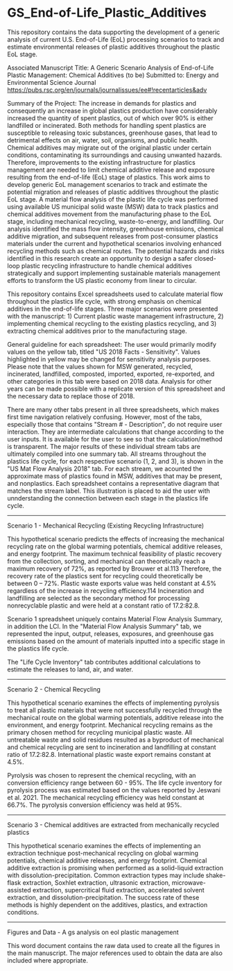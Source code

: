 # GS_End-of-Life_Plastic_Additives
This repository contains the data supporting the development of a generic analysis of current U.S. End-of-Life (EoL) processing scenarios to track and estimate environmental releases of plastic additives throughout the plastic EoL stage.

Associated Manuscript Title: A Generic Scenario Analysis of End-of-Life Plastic Management: Chemical Additives 
(to be) Submitted to: Energy and Environmental Science Journal
https://pubs.rsc.org/en/journals/journalissues/ee#!recentarticles&adv


Summary of the Project:
The increase in demands for plastics and consequently an increase in global plastics production have considerably increased the quantity of spent plastics, out of which over 90% is either landfilled or incinerated. Both methods for handling spent plastics are susceptible to releasing toxic substances, greenhouse gases, that lead to detrimental effects on air, water, soil, organisms, and public health. Chemical additives may migrate out of the original plastic under certain conditions, contaminating its surroundings and causing unwanted hazards. Therefore, improvements to the existing infrastructure for plastics management are needed to limit chemical additive release and exposure resulting from the end-of-life (EoL) stage of plastics. This work aims to develop generic EoL management scenarios to track and estimate the potential migration and releases of plastic additives throughout the plastic EoL stage. A material flow analysis of the plastic life cycle was performed using available US municipal solid waste (MSW) data to track plastics and chemical additives movement from the manufacturing phase to the EoL stage, including mechanical recycling, waste-to-energy, and landfilling. Our analysis identified the mass flow intensity, greenhouse emissions, chemical additive migration, and subsequent releases from post-consumer plastics materials under the current and hypothetical scenarios involving enhanced recycling methods such as chemical routes. The potential hazards and risks identified in this research create an opportunity to design a safer closed-loop plastic recycling infrastructure to handle chemical additives strategically and support implementing sustainable materials management efforts to transform the US plastic economy from linear to circular.


This repository contains Excel spreadsheets used to calculate material flow throughout the plastics life cycle, with strong emphasis on chemical additives in the end-of-life stages. Three major scenarios were presented with the manuscript: 1) Current plastic waste management infrastructure, 2) implementing chemical recycling to the existing plastics recycling, and 3) extracting chemical additives prior to the manufacturing stage. 

General guideline for each spreadsheet: The user would primarily modify values on the yellow tab, titled "US 2018 Facts - Sensitivity". Values highlighted in yellow may be changed for sensitivity analysis purposes. Please note that the values shown for MSW generated, recycled, incinerated, landfilled, composted, imported, exported, re-exported, and other categories in this tab were based on 2018 data. Analysis for other years can be made possible with a replicate version of this spreadsheet and the necessary data to replace those of 2018.

There are many other tabs present in all three spreadsheets, which makes first time navigation relatively confusing. However, most of the tabs, especially those that contains "Stream # - Description", do not require user interaction. They are intermediate calculations that change according to the user inputs. It is available for the user to see so that the calculation/method is transparent. The major results of these individual stream tabs are ultimately compiled into one summary tab. All streams throughout the plastics life cycle, for each respective scenario (1, 2, and 3), is shown in the "US Mat Flow Analysis 2018" tab. For each stream, we acounted the approximate mass of plastics found in MSW, additives that may be present, and nonplastics. Each spreadsheet contains a representative diagram that matches the stream label. This illustration is placed to aid the user with unnderstanding the connection between each stage in the plastics life cycle.


_____________________________________
Scenario 1 - Mechanical Recycling (Existing Recycling Infrastructure)

This hypothetical scenario predicts the effects of increasing the mechanical recycling rate on the global warming potentials, chemical additive releases, and energy footprint. The maximum technical feasibility of plastic recovery from the collection, sorting, and mechanical can theoretically reach a maximum recovery of 72%, as reported by Brouwer et al.113 Therefore, the recovery rate of the plastics sent for recycling could theoretically be between 0 – 72%. Plastic waste exports value was held constant at 4.5% regardless of the increase in recycling efficiency.114 Incineration and landfilling are selected as the secondary method for processing nonrecyclable plastic and were held at a constant ratio of 17.2:82.8. 

Scenario 1 spreadsheet uniquely contains Material Flow Analysis Summary, in addition the LCI. In the "Material Flow Analysis Summary" tab, we represented the input, output, releases, exposures, and greenhouse gas emissions based on the amount of materials inputted into a specific stage in the plastics life cycle. 

The "Life Cycle Inventory" tab contributes additional calculations to estimate the releases to land, air, and water. 

_____________________________________
Scenario 2 - Chemical Recycling

This hypothetical scenario examines the effects of implementing pyrolysis to treat all plastic materials that were not successfully recycled through the mechanical route on the global warming potentials, additive release into the environment, and energy footprint. Mechanical recycling remains as the primary chosen method for recycling municipal plastic waste.  All untreatable waste and solid residues resulted as a byproduct of mechanical and chemical recycling are sent to incineration and landfilling at constant ratio of 17.2:82.8. International plastic waste export remains constant  at 4.5%. 

Pyrolysis was chosen to represent the chemical recycling, with an conversion efficiency range between 60 - 95%. 
The life cycle inventory for pyrolysis process was estimated based on the values reported by Jeswani et al. 2021. The mechanical recycling efficiency was held constant at 66.7%. The pyrolysis conversion efficiency was held at 95%.

_____________________________________
Scenario 3 - Chemical additives are extracted from mechanically recycled plastics

This hypothetical scenario examines the effects of implementing an extraction technique post-mechanical recycling on global warming potentials, chemical additive releases, and energy footprint. Chemical additive extraction is promising when performed as a solid-liquid extraction with dissolution-precipitation. Common extraction types may include shake-flask extraction, Soxhlet extraction, ultrasonic extraction, microwave-assisted extraction, supercritical fluid extraction, accelerated solvent extraction, and dissolution-precipitation. The success rate of these methods is highly dependent on the additives, plastics, and extraction conditions. 

______________________________________
Figures and Data - A gs analysis on eol plastic management

This word document contains the raw data used to create all the figures in the main manuscript. The major references used to obtain the data are also included where appropriate.
